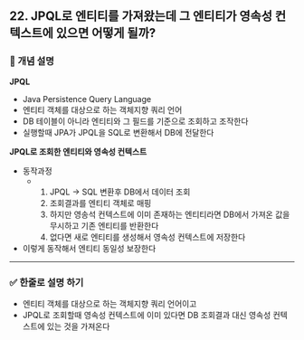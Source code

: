 ## 22. JPQL로 엔티티를 가져왔는데 그 엔티티가 영속성 컨텍스트에 있으면 어떻게 될까?

### 🧠 개념 설명
**JPQL**
- Java Persistence Query Language
- 엔티티 객체를 대상으로 하는 객체지향 쿼리 언어
- DB 테이블이 아니라 엔티티와 그 필드를 기준으로 조회하고 조작한다
- 실행할때 JPA가 JPQL을 SQL로 변환해서 DB에 전달한다


**JPQL로 조회한 엔티티와 영속성 컨텍스트**
- 동작과정
  - 1. JPQL -> SQL 변환후 DB에서 데이터 조회
    2. 조회결과를 엔티티 객체로 매핑
    3. 하지만 영송석 컨텍스트에 이미 존재하는 엔티티라면 DB에서 가져온 값을 무시하고 기존 엔티티를 반환한다
    4. 없다면 새로 엔티티를 생성해서 영속성 컨텍스트에 저장한다
- 이렇게 동작해서 엔티티 동일성 보장한다

---
### ✅ 한줄로 설명 하기
- 엔티티 객체를 대상으로 하는 객체지향 쿼리 언어이고
- JPQL로 조회할때 영속성 컨텍스트에 이미 있다면 DB 조회결과 대신 영속성 컨텍스트에 있는 것을 가져온다
